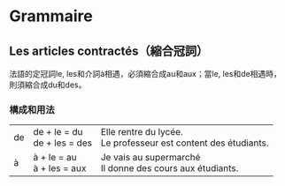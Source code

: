 # Grammaire

## Les articles contractés（縮合冠詞）

法語的定冠詞le, les和介詞à相遇，必須縮合成au和aux；當le, les和de相遇時，則須縮合成du和des。

### 構成和用法

<table>
    <tbody>
        <tr>
            <td colspan="2">
                de
            </td>
            <td>
                de + le = du
                <br />
                de + les = des
            </td>
            <td>
                Elle rentre du lycée.
                <br />
                Le professeur est content des étudiants.
            </td>
        </tr>
        <tr>
            <td colspan="2">
                à
            </td>
            <td>
                à + le = au<br />à + les = aux
            </td>
            <td>
                Je vais au supermarché
                <br />
                Il donne des cours aux étudiants.
            </td>
        </tr>
    </tbody>
</table>